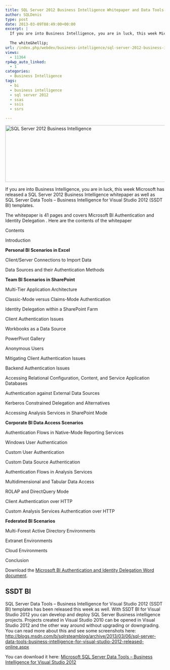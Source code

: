 ```yaml
---
title: SQL Server 2012 Business Intelligence Whitepaper and Data Tools released
author: SQLDenis
type: post
date: 2013-03-09T08:49:00+00:00
excerpt: |
  If you are into Business Intelligence, you are in luck, this week Microsoft has released a SQL Server 2012 Business Intelligence whitepaper as well as SQL Server Data Tools – Business Intelligence for Visual Studio 2012 (SSDT BI) templates.
  
  The white&hellip;
url: /index.php/webdev/business-intelligence/sql-server-2012-business-intelligence/
views:
  - 11364
rp4wp_auto_linked:
  - 1
categories:
  - Business Intelligence
tags:
  - bi
  - business intelligence
  - sql server 2012
  - ssas
  - ssis
  - ssrs

---
```

<div class="image_block">
  <a href="/wp-content/uploads/blogs/DataMgmt/Denis/SQLServer2012BusinessIntelligence.png?mtime=1362825412"><img alt="SQL Server 2012 Business Intelligence" title="SQL Server 2012 Business Intelligence" src="/wp-content/uploads/blogs/DataMgmt/Denis/SQLServer2012BusinessIntelligence.png?mtime=1362825412" width="587" height="179" /></a>
</div>

If you are into Business Intelligence, you are in luck, this week Microsoft has released a SQL Server 2012 Business Intelligence whitepaper as well as SQL Server Data Tools – Business Intelligence for Visual Studio 2012 (SSDT BI) templates.

The whitepaper is 41 pages and covers Microsoft BI Authentication and Identity Delegation . Here are the contents of the whitepaper

Contents
  
Introduction
  
**Personal BI Scenarios in Excel**
  
Client/Server Connections to Import Data
  
Data Sources and their Authentication Methods
  
**Team BI Scenarios in SharePoint** 
  
Multi-Tier Application Architecture
  
Classic-Mode versus Claims-Mode Authentication
  
Identity Delegation within a SharePoint Farm
  
Client Authentication Issues
  
Workbooks as a Data Source
  
PowerPivot Gallery
  
Anonymous Users
  
Mitigating Client Authentication Issues
  
Backend Authentication Issues
  
Accessing Relational Configuration, Content, and Service Application Databases
  
Authentication against External Data Sources
  
Kerberos Constrained Delegation and Alternatives
  
Accessing Analysis Services in SharePoint Mode
  
**Corporate BI Data Access Scenarios**
  
Authentication Flows in Native-Mode Reporting Services
  
Windows User Authentication
  
Custom User Authentication
  
Custom Data Source Authentication
  
Authentication Flows in Analysis Services
  
Multidimensional and Tabular Data Access
  
ROLAP and DirectQuery Mode
  
Client Authentication over HTTP
  
Custom Analysis Services Authentication over HTTP
  
**Federated BI Scenarios**
  
Multi-Forest Active Directory Environments
  
Extranet Environments
  
Cloud Environments
  
Conclusion 

Download the [Microsoft BI Authentication and Identity Delegation Word document][1].

## SSDT BI

SQL Server Data Tools – Business Intelligence for Visual Studio 2012 (SSDT BI) templates has been released this week as well. With SSDT BI for Visual Studio 2012 you can develop and deploy SQL Server Business intelligence projects. Projects created in Visual Studio 2010 can be opened in Visual Studio 2012 and the other way around without upgrading or downgrading. You can read more about this and see some screenshots here: http://blogs.msdn.com/b/sqlrsteamblog/archive/2013/03/06/sql-server-data-tools-business-intelligence-for-visual-studio-2012-released-online.aspx

You can download it here: [Microsoft SQL Server Data Tools &#8211; Business Intelligence for Visual Studio 2012][2]

 [1]: http://download.microsoft.com/download/D/2/0/D20E1C5F-72EA-4505-9F26-FEF9550EFD44/MSFTBIAuthOverview.docx
 [2]: http://www.microsoft.com/en-us/download/details.aspx?id=36843